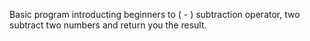 Basic program introducting beginners to ( - ) subtraction operator, two subtract two numbers and return you the result.